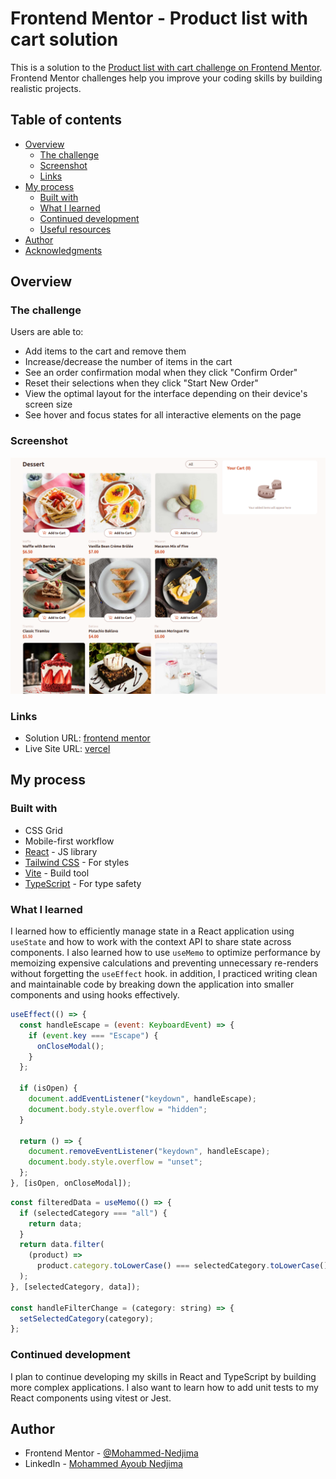 # Frontend Mentor - Product list with cart solution

This is a solution to the [Product list with cart challenge on Frontend Mentor](https://www.frontendmentor.io/challenges/product-list-with-cart-5MmqLVAp_d). Frontend Mentor challenges help you improve your coding skills by building realistic projects.

## Table of contents

- [Overview](#overview)
  - [The challenge](#the-challenge)
  - [Screenshot](#screenshot)
  - [Links](#links)
- [My process](#my-process)
  - [Built with](#built-with)
  - [What I learned](#what-i-learned)
  - [Continued development](#continued-development)
  - [Useful resources](#useful-resources)
- [Author](#author)
- [Acknowledgments](#acknowledgments)

## Overview

### The challenge

Users are able to:

- Add items to the cart and remove them
- Increase/decrease the number of items in the cart
- See an order confirmation modal when they click "Confirm Order"
- Reset their selections when they click "Start New Order"
- View the optimal layout for the interface depending on their device's screen size
- See hover and focus states for all interactive elements on the page

### Screenshot

![](./image.png)

### Links

- Solution URL: [frontend mentor](https://your-solution-url.com)
- Live Site URL: [vercel](https://your-live-site-url.com)

## My process

### Built with

- CSS Grid
- Mobile-first workflow
- [React](https://reactjs.org/) - JS library
- [Tailwind CSS](https://tailwindcss.com/) - For styles
- [Vite](https://vitejs.dev/) - Build tool
- [TypeScript](https://www.typescriptlang.org/) - For type safety

### What I learned

I learned how to efficiently manage state in a React application using `useState` and how to work with the context API to share state across components. I also learned how to use `useMemo` to optimize performance by memoizing expensive calculations and preventing unnecessary re-renders without forgetting the `useEffect` hook. in addition, I practiced writing clean and maintainable code by breaking down the application into smaller components and using hooks effectively.

```jsx
useEffect(() => {
  const handleEscape = (event: KeyboardEvent) => {
    if (event.key === "Escape") {
      onCloseModal();
    }
  };

  if (isOpen) {
    document.addEventListener("keydown", handleEscape);
    document.body.style.overflow = "hidden";
  }

  return () => {
    document.removeEventListener("keydown", handleEscape);
    document.body.style.overflow = "unset";
  };
}, [isOpen, onCloseModal]);
```

```jsx
const filteredData = useMemo(() => {
  if (selectedCategory === "all") {
    return data;
  }
  return data.filter(
    (product) =>
      product.category.toLowerCase() === selectedCategory.toLowerCase()
  );
}, [selectedCategory, data]);

const handleFilterChange = (category: string) => {
  setSelectedCategory(category);
};
```

### Continued development

I plan to continue developing my skills in React and TypeScript by building more complex applications. I also want to learn how to add unit tests to my React components using vitest or Jest.

## Author

- Frontend Mentor - [@Mohammed-Nedjima](https://www.frontendmentor.io/profile/Mohammed-Nedjima)
- LinkedIn - [Mohammed Ayoub Nedjima](https://www.linkedin.com/in/mohammed-ayoub-nedjima/)
